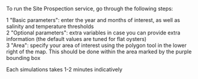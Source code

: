 To run the Site Prospection service, go through the following steps:  

1 "Basic parameters": enter the year and months of interest, as well as salinity and temperature thresholds  
2 "Optional parameters": extra variables in case you can provide extra information (the default values are tuned for flat oysters)  
3 "Area": specify your area of interest using the polygon tool in the lower right of the map. This should be done within the area marked by the purple bounding box  

Each simulations takes 1-2 minutes indicatively